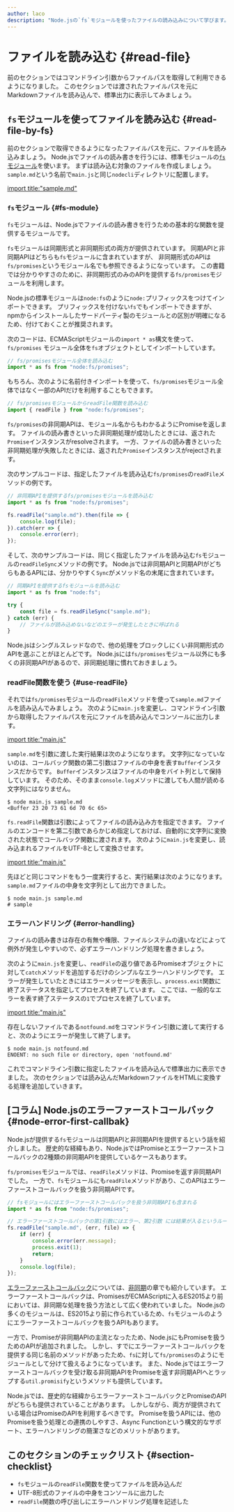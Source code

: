 ```yaml
---
author: laco
description: "Node.jsの`fs`モジュールを使ったファイルの読み込みについて学びます。"
---
```


# ファイルを読み込む {#read-file}

前のセクションではコマンドライン引数からファイルパスを取得して利用できるようになりました。
このセクションでは渡されたファイルパスを元にMarkdownファイルを読み込んで、標準出力に表示してみましょう。

## `fs`モジュールを使ってファイルを読み込む {#read-file-by-fs}

前のセクションで取得できるようになったファイルパスを元に、ファイルを読み込みましょう。
Node.jsでファイルの読み書きを行うには、標準モジュールの[`fs`モジュール][]を使います。
まずは読み込む対象のファイルを作成しましょう。`sample.md`という名前で`main.js`と同じ`nodecli`ディレクトリに配置します。

[import title:"sample.md"](src/sample.md)

### `fs`モジュール {#fs-module}

`fs`モジュールは、Node.jsでファイルの読み書きを行うための基本的な関数を提供するモジュールです。

`fs`モジュールは同期形式と非同期形式の両方が提供されています。
同期APIと非同期APIはどちらも`fs`モジュールに含まれていますが、
非同期形式のAPIは`fs/promises`というモジュール名でも参照できるようになっています。
この書籍では分かりやすさのために、非同期形式のみのAPIを提供する`fs/promises`モジュールを利用します。

Node.jsの標準モジュールは`node:fs`のように`node:`プリフィックスをつけてインポートできます。
プリフィックスを付けない`fs`でもインポートできますが、npmからインストールしたサードパーティ製のモジュールとの区別が明確になるため、付けておくことが推奨されます。

次のコードは、ECMAScriptモジュールの`import * as`構文を使って、`fs/promises` モジュール全体を`fs`オブジェクトとしてインポートしています。

<!-- doctest:disable -->
```js
// fs/promisesモジュール全体を読み込む
import * as fs from "node:fs/promises";
```

もちろん、次のように名前付きインポートを使って、`fs/promises`モジュール全体ではなく一部のAPIだけを利用することもできます。

<!-- doctest:disable -->
```js
// fs/promisesモジュールからreadFile関数を読み込む
import { readFile } from "node:fs/promises";
```

`fs/promises`の非同期APIは、モジュール名からもわかるようにPromiseを返します。
ファイルの読み書きといった非同期処理が成功したときには、返された`Promise`インスタンスがresolveされます。
一方、ファイルの読み書きといった非同期処理が失敗したときには、返された`Promise`インスタンスがrejectされます。

次のサンプルコードは、指定したファイルを読み込む`fs/promises`の`readFile`メソッドの例です。

<!-- doctest:disable -->
```js
// 非同期APIを提供するfs/promisesモジュールを読み込む
import * as fs from "node:fs/promises";

fs.readFile("sample.md").then(file => {
    console.log(file);
}).catch(err => {
    console.error(err);
});
```

そして、次のサンプルコードは、同じく指定したファイルを読み込む`fs`モジュールの`readFileSync`メソッドの例です。
Node.jsでは非同期APIと同期APIがどちらもあるAPIには、分かりやすく`Sync`がメソッド名の末尾に含まれています。

<!-- doctest:disable -->
```js
// 同期APIを提供するfsモジュールを読み込む
import * as fs from "node:fs";

try {
    const file = fs.readFileSync("sample.md");
} catch (err) {
    // ファイルが読み込めないなどのエラーが発生したときに呼ばれる
}
```

Node.jsはシングルスレッドなので、他の処理をブロックしにくい非同期形式のAPIを選ぶことがほとんどです。
Node.jsには`fs/promises`モジュール以外にも多くの非同期APIがあるので、非同期処理に慣れておきましょう。

### readFile関数を使う {#use-readFile}

それでは`fs/promises`モジュールの`readFile`メソッドを使って`sample.md`ファイルを読み込んでみましょう。
次のように`main.js`を変更し、コマンドライン引数から取得したファイルパスを元にファイルを読み込んでコンソールに出力します。

[import title:"main.js"](src/main-1.js)

`sample.md`を引数に渡した実行結果は次のようになります。
文字列になっていないのは、コールバック関数の第二引数はファイルの中身を表す`Buffer`インスタンスだからです。
`Buffer`インスタンスはファイルの中身をバイト列として保持しています。
そのため、そのまま`console.log`メソッドに渡しても人間が読める文字列にはなりません。

```shell
$ node main.js sample.md
<Buffer 23 20 73 61 6d 70 6c 65>
```

`fs.readFile`関数は引数によってファイルの読み込み方を指定できます。
ファイルのエンコードを第二引数であらかじめ指定しておけば、自動的に文字列に変換された状態でコールバック関数に渡されます。
次のように`main.js`を変更し、読み込まれるファイルをUTF-8として変換させます。

[import title:"main.js"](src/main-2.js)

先ほどと同じコマンドをもう一度実行すると、実行結果は次のようになります。
`sample.md`ファイルの中身を文字列として出力できました。

```shell
$ node main.js sample.md
# sample
```

### エラーハンドリング {#error-handling}

ファイルの読み書きは存在の有無や権限、ファイルシステムの違いなどによって例外が発生しやすいので、必ずエラーハンドリング処理を書きましょう。

次のように`main.js`を変更し、`readFile`の返り値であるPromiseオブジェクトに対して`catch`メソッドを追加するだけのシンプルなエラーハンドリングです。
エラーが発生していたときにはエラーメッセージを表示し、`process.exit`関数に終了ステータスを指定してプロセスを終了しています。
ここでは、一般的なエラーを表す終了ステータスの`1`でプロセスを終了しています。

[import title:"main.js"](src/main-3.js)

存在しないファイルである`notfound.md`をコマンドライン引数に渡して実行すると、次のようにエラーが発生して終了します。

```shell
$ node main.js notfound.md
ENOENT: no such file or directory, open 'notfound.md'
```

これでコマンドライン引数に指定したファイルを読み込んで標準出力に表示できました。
次のセクションでは読み込んだMarkdownファイルをHTMLに変換する処理を追加していきます。

## [コラム] Node.jsのエラーファーストコールバック {#node-error-first-callbak}

Node.jsが提供する`fs`モジュールは同期APIと非同期APIを提供するという話を紹介しました。
歴史的な経緯もあり、Node.jsではPromiseとエラーファーストコールバックの2種類の非同期APIを提供しているケースもあります。

`fs/promises`モジュールでは、`readFile`メソッドは、Promiseを返す非同期APIでした。
一方で、`fs`モジュールにも`readFile`メソッドがあり、このAPIはエラーファーストコールバックを扱う非同期APIです。

<!-- doctest:disable -->
```js
// fsモジュールにはエラーファーストコールバックを扱う非同期APIも含まれる
import * as fs from "node:fs/promises";

// エラーファーストコールバックの第1引数にはエラー、第2引数 には結果が入るというルール
fs.readFile("sample.md", (err, file) => {
    if (err) {
        console.error(err.message);
        process.exit(1);
        return;
    }
    console.log(file);
});
```


[エラーファーストコールバック][]については、[非同期][]の章でも紹介しています。
エラーファーストコールバックは、PromisesがECMAScriptに入るES2015より前においては、非同期な処理を扱う方法として広く使われていました。
Node.jsの多くのモジュールは、ES2015より前に作られているため、`fs`モジュールのようにエラーファーストコールバックを扱うAPIもあります。

一方で、Promiseが非同期APIの主流となったため、Node.jsにもPromiseを扱うためのAPIが追加されました。
しかし、すでにエラーファーストコールバックを提供する同じ名前のメソッドがあったため、`fs`に対して`fs/promises`のようにモジュールとして分けて扱えるようになっています。
また、Node.jsではエラーファーストコールバックを受け取る非同期APIをPromiseを返す非同期APIへとラップする`util.promisify`というメソッドも提供しています。

Node.jsでは、歴史的な経緯からエラーファーストコールバックとPromiseのAPIがどちらも提供されていることがあります。
しかしながら、両方が提供されている場合はPromiseのAPIを利用するべきです。
Promiseを扱うAPIには、他のPromiseを扱う処理との連携のしやすさ、Async Functionという構文的なサポート、エラーハンドリングの簡潔さなどのメリットがあります。

## このセクションのチェックリスト {#section-checklist}

- `fs`モジュールの`readFile`関数を使ってファイルを読み込んだ
- UTF-8形式のファイルの中身をコンソールに出力した
- `readFile`関数の呼び出しにエラーハンドリング処理を記述した

[`fs`モジュール]: https://nodejs.org/api/fs.html
[Buffer]: https://nodejs.org/api/buffer.html
[promisify]: https://nodejs.org/api/util.html#utilpromisifyoriginal
[非同期]: ../../../basic/async/README.md
[エラーファーストコールバック]: ../../../basic/async/README.md#error-first-callback